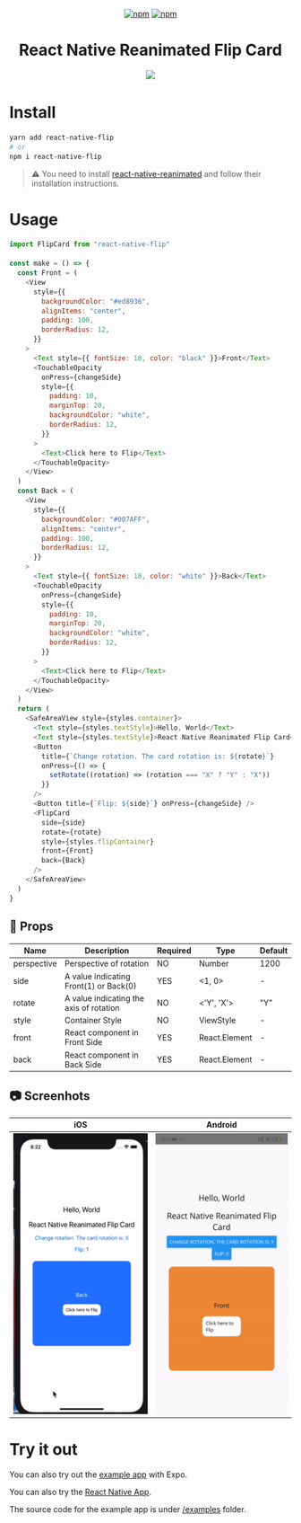 <div align="center">
  
[![npm](https://badgen.net/npm/v/react-native-flip)](https://www.npmjs.com/package/react-native-flip) [![npm](https://badgen.net/npm/dt/react-native-flip)](https://www.npmjs.com/package/react-native-flip)
  
<h1>React Native Reanimated Flip Card</h1>

<img width="auto" height="500" src="./gif/flip.gif">

</div>

# Install

```sh
yarn add react-native-flip
# or
npm i react-native-flip
```

> :warning: You need to install [react-native-reanimated](https://docs.swmansion.com/react-native-reanimated/docs/next/installation/) and follow their installation instructions.

# Usage

```js
import FlipCard from "react-native-flip"

const make = () => {
  const Front = (
    <View
      style={{
        backgroundColor: "#ed8936",
        alignItems: "center",
        padding: 100,
        borderRadius: 12,
      }}
    >
      <Text style={{ fontSize: 18, color: "black" }}>Front</Text>
      <TouchableOpacity
        onPress={changeSide}
        style={{
          padding: 10,
          marginTop: 20,
          backgroundColor: "white",
          borderRadius: 12,
        }}
      >
        <Text>Click here to Flip</Text>
      </TouchableOpacity>
    </View>
  )
  const Back = (
    <View
      style={{
        backgroundColor: "#007AFF",
        alignItems: "center",
        padding: 100,
        borderRadius: 12,
      }}
    >
      <Text style={{ fontSize: 18, color: "white" }}>Back</Text>
      <TouchableOpacity
        onPress={changeSide}
        style={{
          padding: 10,
          marginTop: 20,
          backgroundColor: "white",
          borderRadius: 12,
        }}
      >
        <Text>Click here to Flip</Text>
      </TouchableOpacity>
    </View>
  )
  return (
    <SafeAreaView style={styles.container}>
      <Text style={styles.textStyle}>Hello, World</Text>
      <Text style={styles.textStyle}>React Native Reanimated Flip Card</Text>
      <Button
        title={`Change rotation. The card rotation is: ${rotate}`}
        onPress={() => {
          setRotate((rotation) => (rotation === "X" ? "Y" : "X"))
        }}
      />
      <Button title={`Flip: ${side}`} onPress={changeSide} />
      <FlipCard
        side={side}
        rotate={rotate}
        style={styles.flipContainer}
        front={Front}
        back={Back}
      />
    </SafeAreaView>
  )
}
```

## :wrench: Props

| Name        | Description                             | Required | Type          | Default |
| ----------- | --------------------------------------- | -------- | ------------- | ------- |
| perspective | Perspective of rotation                 | NO       | Number        | 1200    |
| side        | A value indicating Front(1) or Back(0)  | YES      | <1, 0>        | -       |
| rotate      | A value indicating the axis of rotation | NO       | <'Y', 'X'>    | "Y"     |
| style       | Container Style                         | NO       | ViewStyle     | -       |
| front       | React component in Front Side           | YES      | React.Element | -       |
| back        | React component in Back Side            | YES      | React.Element | -       |


## :camera: Screenhots

| iOS | Android |
|-----|---------|
|<img width="auto" height="500" src="./gif/ios.gif">|<img width="auto" height="500" src="./gif/android.gif">|

# Try it out

You can also try out the [example app](https://snack.expo.io/@pzatorski/react-native-flip-example) with Expo.

You can also try the [React Native App](https://github.com/Karthik-B-06/react-native-reanimated-flip/tree/rn-example-with-better-readme/rn-example/RNFlip).

The source code for the example app is under [/examples](https://github.com/czystyl/react-native-reanimated-flip/tree/develop/examples) folder.
